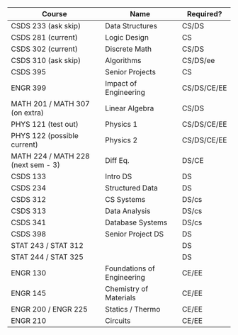 | Course                             | Name                       | Required?   |
| ---------------------------------- | -------------------------- | ----------- |
| CSDS 233 (ask skip)                | Data Structures            | CS/DS       |
| CSDS 281 (current)                 | Logic Design               | CS          |
| CSDS 302 (current)                 | Discrete Math              | CS/DS       |
| CSDS 310 (ask skip)                | Algorithms                 | CS/DS/ee    |
| CSDS 395                           | Senior Projects            | CS          |
| ENGR 399                           | Impact of Engineering      | CS/DS/CE/EE |
| MATH 201 / MATH 307 (on extra)     | Linear Algebra             | CS/DS       |
| PHYS 121 (test out)                | Physics 1                  | CS/DS/CE/EE |
| PHYS 122 (possible current)        | Physics 2                  | CS/DS/CE/EE |
| MATH 224 / MATH 228 (next sem - 3) | Diff Eq.                   | DS/CE       |
| CSDS 133                           | Intro DS                   | DS          |
| CSDS 234                           | Structured Data            | DS          |
| CSDS 312                           | CS Systems                 | DS/cs       |
| CSDS 313                           | Data Analysis              | DS/cs       |
| CSDS 341                           | Database Systems           | DS/cs       |
| CSDS 398                           | Senior Project DS          | DS          |
| STAT 243 / STAT 312                |                            | DS          |
| STAT 244 / STAT 325                |                            | DS          |
| ENGR 130                           | Foundations of Engineering | CE/EE       |
| ENGR 145                           | Chemistry of Materials     | CE/EE       |
| ENGR 200 / ENGR 225                | Statics / Thermo           | CE/EE       |
| ENGR 210                           | Circuits                   | CE/EE       |
